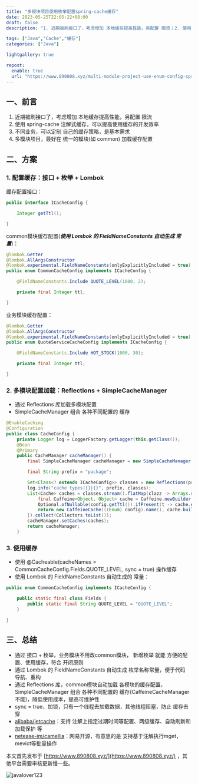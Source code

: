 ```yaml
---
title: "多模块项目使用枚举配置spring-cache缓存"
date: 2023-05-25T22:05:22+08:00
draft: false
description: "1. 近期被刷接口了，考虑增加 本地缓存提高性能，另配置 限流；2. 使用 spring-cache 注解式缓存，可以提高使用缓存的开发效率；3. 不同业务，可以定制 自己的缓存策略，是基本需求；4. 多模块项目，最好在 统一的模块(如 common) 加载缓存配置"

tags: ["Java","Cache","缓存"]
categories: ["Java"]

lightgallery: true

repost:
  enable: true
  url: "https://www.890808.xyz/multi-module-project-use-enum-config-spring-cache/"
---
```


<!--more-->

## 一、前言
1. 近期被刷接口了，考虑增加 本地缓存提高性能，另配置 限流
2. 使用 spring-cache 注解式缓存，可以提高使用缓存的开发效率
3. 不同业务，可以定制 自己的缓存策略，是基本需求
4. 多模块项目，最好在 统一的模块(如 common) 加载缓存配置

## 二、方案
### 1. 配置缓存：接口 + 枚举 + Lombok
缓存配置接口：
```java
public interface ICacheConfig {

    Integer getTtl();

}
```

common模块缓存配置(***使用 Lombok 的 FieldNameConstants 自动生成 常量***)：
```java
@lombok.Getter
@lombok.AllArgsConstructor
@lombok.experimental.FieldNameConstants(onlyExplicitlyIncluded = true)
public enum CommonCacheConfig implements ICacheConfig {

    @FieldNameConstants.Include QUOTE_LEVEL(1000, 2);

    private final Integer ttl;

}
```

业务模块缓存配置：
```java
@lombok.Getter
@lombok.AllArgsConstructor
@lombok.experimental.FieldNameConstants(onlyExplicitlyIncluded = true)
public enum QuoteServiceCacheConfig implements ICacheConfig {

    @FieldNameConstants.Include HOT_STOCK(1000, 30);

    private final Integer ttl;

}
```

### 2. 多模块配置加载：Reflections + SimpleCacheManager
- 通过 Reflections 库加载多模块配置
- SimpleCacheManager 组合 各种不同配置的 缓存
```java
@EnableCaching
@Configuration
public class CacheConfig {
    private Logger log = LoggerFactory.getLogger(this.getClass());
    @Bean
    @Primary
    public CacheManager cacheManager() {
        final SimpleCacheManager cacheManager = new SimpleCacheManager();

        final String prefix = "package";
```

```java
        Set<Class<? extends ICacheConfig>> classes = new Reflections(prefix).getSubTypesOf(ICacheConfig.class);
        log.info("cache types|{}|{}", prefix, classes);
        List<Cache> caches = classes.stream().flatMap(clazz -> Arrays.stream(clazz.getEnumConstants())).map(config -> {
            final Caffeine<Object, Object> cache = Caffeine.newBuilder().recordStats();
            Optional.ofNullable(config.getTtl()).ifPresent(t -> cache.expireAfterWrite(t, TimeUnit.SECONDS));
            return new CaffeineCache(((Enum) config).name(), cache.build());
        }).collect(Collectors.toList());
        cacheManager.setCaches(caches);
        return cacheManager;
    }
```

### 3. 使用缓存
- 使用 @Cacheable(cacheNames = CommonCacheConfig.Fields.QUOTE_LEVEL, sync = true)  操作缓存
- 使用 Lombok 的 FieldNameConstants 自动生成的 常量：
```java
public enum CommonCacheConfig implements ICacheConfig {

    public static final class Fields {
        public static final String QUOTE_LEVEL = "QUOTE_LEVEL";
    }

}
```

## 三、总结
- 通过 接口 + 枚举，业务模块不用改common模块， 新增枚举 就能 方便的配置、使用缓存，符合 开闭原则
- 通过 Lombok 的 FieldNameConstants 自动生成 枚举名称常量，便于代码 导航、重构
- 通过 Reflections 库，common模块自动加载 各模块的缓存配置，SimpleCacheManager 组合 各种不同配置的 缓存(CaffeineCacheManager 不能)，降低使用成本，提高可维护性
- sync = true，加锁，只有一个线程去加载数据，其他线程阻塞，防止 缓存击穿
- [alibaba/jetcache](https://github.com/alibaba/jetcache/blob/master/introduce_CN.md)：支持 注解上指定过期时间等配置、两级缓存、自动刷新和加载保护 等
- [netease-im/camellia](https://github.com/netease-im/camellia/blob/master/docs/cache/cache.md)：网易开源，有意思的是  支持基于注解执行mget，mevict等批量操作

本文首先发布于 [https://www.890808.xyz/](https://www.890808.xyz/) ，其他平台需要审核更新慢一些。

![javalover123](https://img.890808.xyz/file/javalover123/2023/04/688b88cfd4ed9f6fcd56828b849ce47c.jpg)
